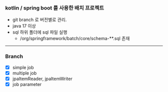  ### kotlin / spring boot 를 사용한 배치 프로젝트
 * git branch 로 버전별로 관리. 
 * java 17 이상
 * sql 하위 폴더에 sql 파일 실행
   * /org/springframework/batch/core/schema-**.sql 존재

---
 ### Branch
 - [x] simple job
 - [x] multiple job
 - [x] jpaItemReader, jpaItemWriter
 - [x] job parameter 